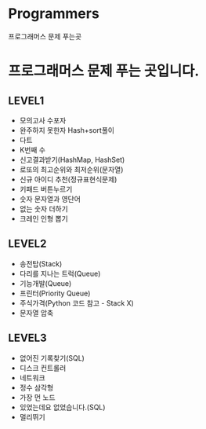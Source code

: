 # Programmers
프로그래머스 문제 푸는곳


# 프로그래머스 문제 푸는 곳입니다.

## LEVEL1
  * 모의고사 수포자
  * 완주하지 못한자
      Hash+sort풀이
  * 다트
  * K번째 수
  * 신고결과받기(HashMap, HashSet)
  * 로또의 최고순위와 최저순위(문자열)
  * 신규 아이디 추천(정규표현식문제)
  * 키패드 버튼누르기
  * 숫자 문자열과 영단어
  * 없는 숫자 더하기
  * 크레인 인형 뽑기

## LEVEL2
  * 송전탑(Stack)
  * 다리를 지나는 트럭(Queue)
  * 기능개발(Queue)
  * 프린터(Priority Queue)
  * 주식가격(Python 코드 참고 - Stack X)
  * 문자열 압축
  
## LEVEL3
  * 없어진 기록찾기(SQL)
  * 디스크 컨트롤러
  * 네트워크
  * 정수 삼각형
  * 가장 먼 노드
  * 있었는데요 없었습니다.(SQL)
  * 멀리뛰기
